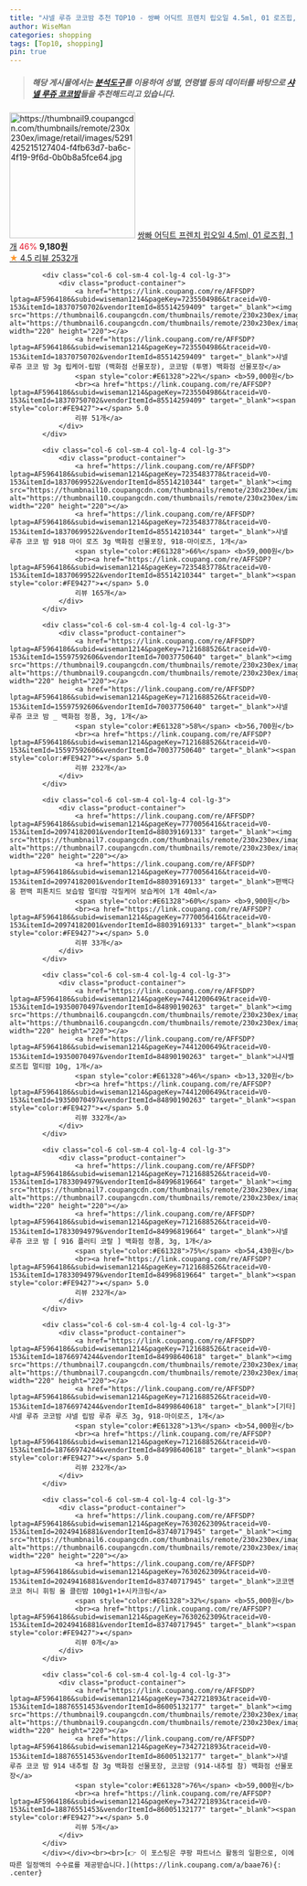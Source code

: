 ```yaml
---
title: "샤넬 루쥬 코코밤 추천 TOP10 - 쌍빠 어딕트 프렌치 립오일 4.5ml, 01 로즈힙, 1개"
author: WiseMan
categories: shopping
tags: [Top10, shopping]
pin: true
---
```


> ##### 해당 게시물에서는 [**분석도구**](https://itemscout.io/)를 이용하여 **성별**, **연령별** 등의 데이터를 바탕으로 [**샤넬 루쥬 코코밤**](https://link.coupang.com/a/baae76)들을 추천해드리고 있습니다.
<div class="container"><div class="row">
            <div class="col-6 col-sm-4 col-lg-4 col-lg-3">
                <div class="product-container">
                    <a href="https://link.coupang.com/re/AFFSDP?lptag=AF5964186&subid=wiseman1214&pageKey=1319079647&traceid=V0-153&itemId=211850071&vendorItemId=3503863460" target="_blank"><img src="https://thumbnail9.coupangcdn.com/thumbnails/remote/230x230ex/image/retail/images/5291425215127404-f4fb63d7-ba6c-4f19-9f6d-0b0b8a5fce64.jpg" alt="https://thumbnail9.coupangcdn.com/thumbnails/remote/230x230ex/image/retail/images/5291425215127404-f4fb63d7-ba6c-4f19-9f6d-0b0b8a5fce64.jpg" width="220" height="220"></a>
                    <a href="https://link.coupang.com/re/AFFSDP?lptag=AF5964186&subid=wiseman1214&pageKey=1319079647&traceid=V0-153&itemId=211850071&vendorItemId=3503863460" target="_blank">쌍빠 어딕트 프렌치 립오일 4.5ml, 01 로즈힙, 1개</a>
                    <span style="color:#E61328">46%</span> <b>9,180원</b>
                    <br><a href="https://link.coupang.com/re/AFFSDP?lptag=AF5964186&subid=wiseman1214&pageKey=1319079647&traceid=V0-153&itemId=211850071&vendorItemId=3503863460" target="_blank"><span style="color:#FE9427">★</span> 4.5
                    리뷰 2532개</a>
                </div>
            </div>
            
            <div class="col-6 col-sm-4 col-lg-4 col-lg-3">
                <div class="product-container">
                    <a href="https://link.coupang.com/re/AFFSDP?lptag=AF5964186&subid=wiseman1214&pageKey=7235504986&traceid=V0-153&itemId=18370750702&vendorItemId=85514259409" target="_blank"><img src="https://thumbnail6.coupangcdn.com/thumbnails/remote/230x230ex/image/vendor_inventory/33f1/0dc041b6c53a4a7295c8dbb09d5ae9b639d95e51182409a0834e71b06c7c.jpg" alt="https://thumbnail6.coupangcdn.com/thumbnails/remote/230x230ex/image/vendor_inventory/33f1/0dc041b6c53a4a7295c8dbb09d5ae9b639d95e51182409a0834e71b06c7c.jpg" width="220" height="220"></a>
                    <a href="https://link.coupang.com/re/AFFSDP?lptag=AF5964186&subid=wiseman1214&pageKey=7235504986&traceid=V0-153&itemId=18370750702&vendorItemId=85514259409" target="_blank">샤넬 루쥬 코코 밤 3g 립케어-립밤 (백화점 선물포장), 코코밤 (투명) 백화점 선물포장</a>
                    <span style="color:#E61328">22%</span> <b>59,000원</b>
                    <br><a href="https://link.coupang.com/re/AFFSDP?lptag=AF5964186&subid=wiseman1214&pageKey=7235504986&traceid=V0-153&itemId=18370750702&vendorItemId=85514259409" target="_blank"><span style="color:#FE9427">★</span> 5.0
                    리뷰 51개</a>
                </div>
            </div>
            
            <div class="col-6 col-sm-4 col-lg-4 col-lg-3">
                <div class="product-container">
                    <a href="https://link.coupang.com/re/AFFSDP?lptag=AF5964186&subid=wiseman1214&pageKey=7235483778&traceid=V0-153&itemId=18370699522&vendorItemId=85514210344" target="_blank"><img src="https://thumbnail10.coupangcdn.com/thumbnails/remote/230x230ex/image/vendor_inventory/39c5/8b19a6faa63cf4e540d6e54200e544ecdd1cbc3c13a4dd1c7279905195b1.jpg" alt="https://thumbnail10.coupangcdn.com/thumbnails/remote/230x230ex/image/vendor_inventory/39c5/8b19a6faa63cf4e540d6e54200e544ecdd1cbc3c13a4dd1c7279905195b1.jpg" width="220" height="220"></a>
                    <a href="https://link.coupang.com/re/AFFSDP?lptag=AF5964186&subid=wiseman1214&pageKey=7235483778&traceid=V0-153&itemId=18370699522&vendorItemId=85514210344" target="_blank">샤넬 루쥬 코코 밤 918 마이 로즈 3g 백화점 선물포장, 918-마이로즈, 1개</a>
                    <span style="color:#E61328">66%</span> <b>59,000원</b>
                    <br><a href="https://link.coupang.com/re/AFFSDP?lptag=AF5964186&subid=wiseman1214&pageKey=7235483778&traceid=V0-153&itemId=18370699522&vendorItemId=85514210344" target="_blank"><span style="color:#FE9427">★</span> 5.0
                    리뷰 165개</a>
                </div>
            </div>
            
            <div class="col-6 col-sm-4 col-lg-4 col-lg-3">
                <div class="product-container">
                    <a href="https://link.coupang.com/re/AFFSDP?lptag=AF5964186&subid=wiseman1214&pageKey=7121688526&traceid=V0-153&itemId=15597592606&vendorItemId=70037750640" target="_blank"><img src="https://thumbnail9.coupangcdn.com/thumbnails/remote/230x230ex/image/vendor_inventory/0115/cdcc004833212589fef5694fe0aa61899d5af3ee9cb7d44e5f9a744a80ff.jpg" alt="https://thumbnail9.coupangcdn.com/thumbnails/remote/230x230ex/image/vendor_inventory/0115/cdcc004833212589fef5694fe0aa61899d5af3ee9cb7d44e5f9a744a80ff.jpg" width="220" height="220"></a>
                    <a href="https://link.coupang.com/re/AFFSDP?lptag=AF5964186&subid=wiseman1214&pageKey=7121688526&traceid=V0-153&itemId=15597592606&vendorItemId=70037750640" target="_blank">샤넬 루쥬 코코 밤 _ 백화점 정품, 3g, 1개</a>
                    <span style="color:#E61328">58%</span> <b>56,700원</b>
                    <br><a href="https://link.coupang.com/re/AFFSDP?lptag=AF5964186&subid=wiseman1214&pageKey=7121688526&traceid=V0-153&itemId=15597592606&vendorItemId=70037750640" target="_blank"><span style="color:#FE9427">★</span> 5.0
                    리뷰 232개</a>
                </div>
            </div>
            
            <div class="col-6 col-sm-4 col-lg-4 col-lg-3">
                <div class="product-container">
                    <a href="https://link.coupang.com/re/AFFSDP?lptag=AF5964186&subid=wiseman1214&pageKey=7770056416&traceid=V0-153&itemId=20974182001&vendorItemId=88039169133" target="_blank"><img src="https://thumbnail7.coupangcdn.com/thumbnails/remote/230x230ex/image/vendor_inventory/8fbd/9648796076756683ad8869943c92ba5b63a373b7a244da1015f5a8e29e7d.jpg" alt="https://thumbnail7.coupangcdn.com/thumbnails/remote/230x230ex/image/vendor_inventory/8fbd/9648796076756683ad8869943c92ba5b63a373b7a244da1015f5a8e29e7d.jpg" width="220" height="220"></a>
                    <a href="https://link.coupang.com/re/AFFSDP?lptag=AF5964186&subid=wiseman1214&pageKey=7770056416&traceid=V0-153&itemId=20974182001&vendorItemId=88039169133" target="_blank">편백다움 편백 피톤치드 보습밤 멀티밤 각질케어 보습케어 1개 40ml</a>
                    <span style="color:#E61328">60%</span> <b>9,900원</b>
                    <br><a href="https://link.coupang.com/re/AFFSDP?lptag=AF5964186&subid=wiseman1214&pageKey=7770056416&traceid=V0-153&itemId=20974182001&vendorItemId=88039169133" target="_blank"><span style="color:#FE9427">★</span> 5.0
                    리뷰 33개</a>
                </div>
            </div>
            
            <div class="col-6 col-sm-4 col-lg-4 col-lg-3">
                <div class="product-container">
                    <a href="https://link.coupang.com/re/AFFSDP?lptag=AF5964186&subid=wiseman1214&pageKey=7441200649&traceid=V0-153&itemId=19350070497&vendorItemId=84890190263" target="_blank"><img src="https://thumbnail6.coupangcdn.com/thumbnails/remote/230x230ex/image/vendor_inventory/cac9/793ad9a95b2de6bf66aeaeed874027de9a61584e04e44cf077848f45d0e5.png" alt="https://thumbnail6.coupangcdn.com/thumbnails/remote/230x230ex/image/vendor_inventory/cac9/793ad9a95b2de6bf66aeaeed874027de9a61584e04e44cf077848f45d0e5.png" width="220" height="220"></a>
                    <a href="https://link.coupang.com/re/AFFSDP?lptag=AF5964186&subid=wiseman1214&pageKey=7441200649&traceid=V0-153&itemId=19350070497&vendorItemId=84890190263" target="_blank">냐샤벨 로즈힙 멀티밤 10g, 1개</a>
                    <span style="color:#E61328">46%</span> <b>13,320원</b>
                    <br><a href="https://link.coupang.com/re/AFFSDP?lptag=AF5964186&subid=wiseman1214&pageKey=7441200649&traceid=V0-153&itemId=19350070497&vendorItemId=84890190263" target="_blank"><span style="color:#FE9427">★</span> 5.0
                    리뷰 332개</a>
                </div>
            </div>
            
            <div class="col-6 col-sm-4 col-lg-4 col-lg-3">
                <div class="product-container">
                    <a href="https://link.coupang.com/re/AFFSDP?lptag=AF5964186&subid=wiseman1214&pageKey=7121688526&traceid=V0-153&itemId=17833094979&vendorItemId=84996819664" target="_blank"><img src="https://thumbnail7.coupangcdn.com/thumbnails/remote/230x230ex/image/vendor_inventory/6e56/2d33808931ed536fcb316976540eb49f0245081a19f7c94341f4fd57b39f.jpg" alt="https://thumbnail7.coupangcdn.com/thumbnails/remote/230x230ex/image/vendor_inventory/6e56/2d33808931ed536fcb316976540eb49f0245081a19f7c94341f4fd57b39f.jpg" width="220" height="220"></a>
                    <a href="https://link.coupang.com/re/AFFSDP?lptag=AF5964186&subid=wiseman1214&pageKey=7121688526&traceid=V0-153&itemId=17833094979&vendorItemId=84996819664" target="_blank">샤넬 루쥬 코코 밤 [ 916 플러티 코랄 ] 백화점 정품, 3g, 1개</a>
                    <span style="color:#E61328">75%</span> <b>54,430원</b>
                    <br><a href="https://link.coupang.com/re/AFFSDP?lptag=AF5964186&subid=wiseman1214&pageKey=7121688526&traceid=V0-153&itemId=17833094979&vendorItemId=84996819664" target="_blank"><span style="color:#FE9427">★</span> 5.0
                    리뷰 232개</a>
                </div>
            </div>
            
            <div class="col-6 col-sm-4 col-lg-4 col-lg-3">
                <div class="product-container">
                    <a href="https://link.coupang.com/re/AFFSDP?lptag=AF5964186&subid=wiseman1214&pageKey=7121688526&traceid=V0-153&itemId=18766974244&vendorItemId=84998640618" target="_blank"><img src="https://thumbnail7.coupangcdn.com/thumbnails/remote/230x230ex/image/vendor_inventory/a040/b5c09fcc2f56189df27ebafcf97dc135aa7ecf37416cfc0870d1aec4329b.jpg" alt="https://thumbnail7.coupangcdn.com/thumbnails/remote/230x230ex/image/vendor_inventory/a040/b5c09fcc2f56189df27ebafcf97dc135aa7ecf37416cfc0870d1aec4329b.jpg" width="220" height="220"></a>
                    <a href="https://link.coupang.com/re/AFFSDP?lptag=AF5964186&subid=wiseman1214&pageKey=7121688526&traceid=V0-153&itemId=18766974244&vendorItemId=84998640618" target="_blank">[기타]샤넬 루쥬 코코밤 샤넬 립밤 루쥬 루즈 3g, 918-마이로즈, 1개</a>
                    <span style="color:#E61328">13%</span> <b>54,000원</b>
                    <br><a href="https://link.coupang.com/re/AFFSDP?lptag=AF5964186&subid=wiseman1214&pageKey=7121688526&traceid=V0-153&itemId=18766974244&vendorItemId=84998640618" target="_blank"><span style="color:#FE9427">★</span> 5.0
                    리뷰 232개</a>
                </div>
            </div>
            
            <div class="col-6 col-sm-4 col-lg-4 col-lg-3">
                <div class="product-container">
                    <a href="https://link.coupang.com/re/AFFSDP?lptag=AF5964186&subid=wiseman1214&pageKey=7630262309&traceid=V0-153&itemId=20249416881&vendorItemId=83740717945" target="_blank"><img src="https://thumbnail6.coupangcdn.com/thumbnails/remote/230x230ex/image/vendor_inventory/722d/39a91b2a6c0754045fa2b2ce3c5b78cd9d18bc167e14b48c9ae1eb7c5ce0.jpg" alt="https://thumbnail6.coupangcdn.com/thumbnails/remote/230x230ex/image/vendor_inventory/722d/39a91b2a6c0754045fa2b2ce3c5b78cd9d18bc167e14b48c9ae1eb7c5ce0.jpg" width="220" height="220"></a>
                    <a href="https://link.coupang.com/re/AFFSDP?lptag=AF5964186&subid=wiseman1214&pageKey=7630262309&traceid=V0-153&itemId=20249416881&vendorItemId=83740717945" target="_blank">코코앤코코 허니 휘핑 올 클린밤 100g1+1+시카크림</a>
                    <span style="color:#E61328">32%</span> <b>55,000원</b>
                    <br><a href="https://link.coupang.com/re/AFFSDP?lptag=AF5964186&subid=wiseman1214&pageKey=7630262309&traceid=V0-153&itemId=20249416881&vendorItemId=83740717945" target="_blank"><span style="color:#FE9427">★</span> 
                    리뷰 0개</a>
                </div>
            </div>
            
            <div class="col-6 col-sm-4 col-lg-4 col-lg-3">
                <div class="product-container">
                    <a href="https://link.coupang.com/re/AFFSDP?lptag=AF5964186&subid=wiseman1214&pageKey=7342721893&traceid=V0-153&itemId=18876551453&vendorItemId=86005132177" target="_blank"><img src="https://thumbnail9.coupangcdn.com/thumbnails/remote/230x230ex/image/vendor_inventory/bc21/7ee90a8a35c1810ff71bea032f8ba96a994baf587489096b3227586b2f9e.jpg" alt="https://thumbnail9.coupangcdn.com/thumbnails/remote/230x230ex/image/vendor_inventory/bc21/7ee90a8a35c1810ff71bea032f8ba96a994baf587489096b3227586b2f9e.jpg" width="220" height="220"></a>
                    <a href="https://link.coupang.com/re/AFFSDP?lptag=AF5964186&subid=wiseman1214&pageKey=7342721893&traceid=V0-153&itemId=18876551453&vendorItemId=86005132177" target="_blank">샤넬 루쥬 코코 밤 914 내추럴 참 3g 백화점 선물포장, 코코밤 (914-내추럴 참) 백화점 선물포장</a>
                    <span style="color:#E61328">76%</span> <b>59,000원</b>
                    <br><a href="https://link.coupang.com/re/AFFSDP?lptag=AF5964186&subid=wiseman1214&pageKey=7342721893&traceid=V0-153&itemId=18876551453&vendorItemId=86005132177" target="_blank"><span style="color:#FE9427">★</span> 5.0
                    리뷰 5개</a>
                </div>
            </div>
            </div></div><br><br>[👉 이 포스팅은 쿠팡 파트너스 활동의 일환으로, 이에 따른 일정액의 수수료를 제공받습니다.](https://link.coupang.com/a/baae76){: .center}